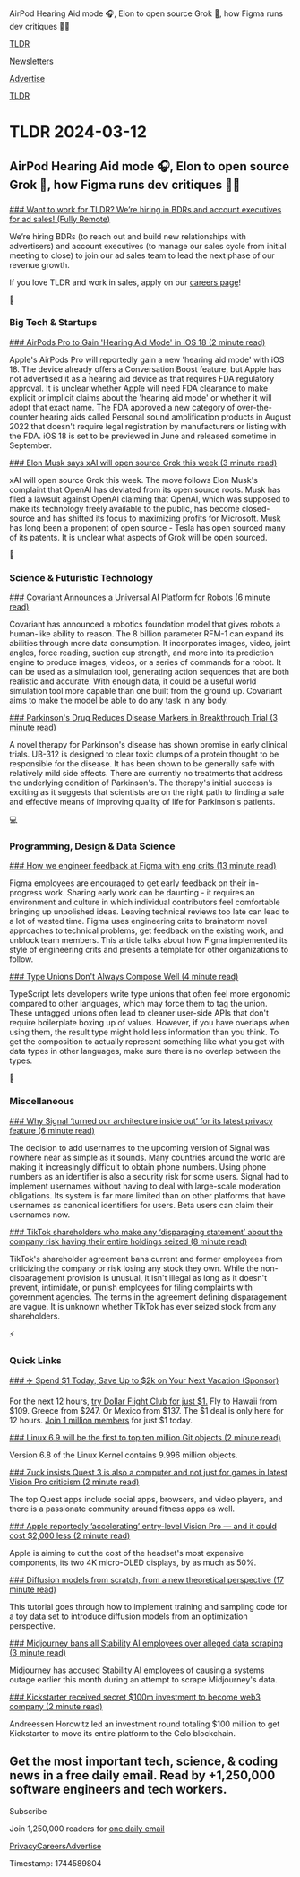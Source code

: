 AirPod Hearing Aid mode 🎧, Elon to open source Grok 🤖, how Figma runs dev critiques 👨‍💻

[TLDR](/)

[Newsletters](/newsletters)

[Advertise](https://advertise.tldr.tech/)

[TLDR](/)

# TLDR 2024-03-12

## AirPod Hearing Aid mode 🎧, Elon to open source Grok 🤖, how Figma runs dev critiques 👨‍💻

### 

[### Want to work for TLDR? We’re hiring in BDRs and account executives for ad sales! (Fully Remote)](https://jobs.ashbyhq.com/tldr.tech)

We’re hiring BDRs (to reach out and build new relationships with advertisers) and account executives (to manage our sales cycle from initial meeting to close) to join our ad sales team to lead the next phase of our revenue growth.

If you love TLDR and work in sales, apply on our [careers page](https://jobs.ashbyhq.com/tldr.tech)!

📱

### Big Tech & Startups

[### AirPods Pro to Gain 'Hearing Aid Mode' in iOS 18 (2 minute read)](https://www.macrumors.com/2024/03/11/airpods-pro-to-gain-hearing-aid-mode-ios-18/?utm_source=tldrnewsletter)

Apple's AirPods Pro will reportedly gain a new 'hearing aid mode' with iOS 18. The device already offers a Conversation Boost feature, but Apple has not advertised it as a hearing aid device as that requires FDA regulatory approval. It is unclear whether Apple will need FDA clearance to make explicit or implicit claims about the 'hearing aid mode' or whether it will adopt that exact name. The FDA approved a new category of over-the-counter hearing aids called Personal sound amplification products in August 2022 that doesn't require legal registration by manufacturers or listing with the FDA. iOS 18 is set to be previewed in June and released sometime in September.

[### Elon Musk says xAI will open source Grok this week (3 minute read)](https://techcrunch.com/2024/03/11/elon-musk-says-xai-will-open-source-grok-this-week/?utm_source=tldrnewsletter)

xAI will open source Grok this week. The move follows Elon Musk's complaint that OpenAI has deviated from its open source roots. Musk has filed a lawsuit against OpenAI claiming that OpenAI, which was supposed to make its technology freely available to the public, has become closed-source and has shifted its focus to maximizing profits for Microsoft. Musk has long been a proponent of open source - Tesla has open sourced many of its patents. It is unclear what aspects of Grok will be open sourced.

🚀

### Science & Futuristic Technology

[### Covariant Announces a Universal AI Platform for Robots (6 minute read)](https://spectrum.ieee.org/covariant-foundation-model?utm_source=tldrnewsletter)

Covariant has announced a robotics foundation model that gives robots a human-like ability to reason. The 8 billion parameter RFM-1 can expand its abilities through more data consumption. It incorporates images, video, joint angles, force reading, suction cup strength, and more into its prediction engine to produce images, videos, or a series of commands for a robot. It can be used as a simulation tool, generating action sequences that are both realistic and accurate. With enough data, it could be a useful world simulation tool more capable than one built from the ground up. Covariant aims to make the model be able to do any task in any body.

[### Parkinson's Drug Reduces Disease Markers in Breakthrough Trial (3 minute read)](https://www.sciencealert.com/parkinsons-drug-reduces-disease-markers-in-breakthrough-trial?utm_source=tldrnewsletter)

A novel therapy for Parkinson's disease has shown promise in early clinical trials. UB-312 is designed to clear toxic clumps of a protein thought to be responsible for the disease. It has been shown to be generally safe with relatively mild side effects. There are currently no treatments that address the underlying condition of Parkinson's. The therapy's initial success is exciting as it suggests that scientists are on the right path to finding a safe and effective means of improving quality of life for Parkinson's patients.

💻

### Programming, Design & Data Science

[### How we engineer feedback at Figma with eng crits (13 minute read)](https://www.figma.com/blog/how-we-run-eng-crits-at-figma/?utm_source=tldrnewsletter)

Figma employees are encouraged to get early feedback on their in-progress work. Sharing early work can be daunting - it requires an environment and culture in which individual contributors feel comfortable bringing up unpolished ideas. Leaving technical reviews too late can lead to a lot of wasted time. Figma uses engineering crits to brainstorm novel approaches to technical problems, get feedback on the existing work, and unblock team members. This article talks about how Figma implemented its style of engineering crits and presents a template for other organizations to follow.

[### Type Unions Don't Always Compose Well (4 minute read)](https://rtpg.co/2024/03/11/union-types-do-not-always-compose-well/?utm_source=tldrnewsletter)

TypeScript lets developers write type unions that often feel more ergonomic compared to other languages, which may force them to tag the union. These untagged unions often lead to cleaner user-side APIs that don't require boilerplate boxing up of values. However, if you have overlaps when using them, the result type might hold less information than you think. To get the composition to actually represent something like what you get with data types in other languages, make sure there is no overlap between the types.

🎁

### Miscellaneous

[### Why Signal ‘turned our architecture inside out’ for its latest privacy feature (6 minute read)](https://techcrunch.com/2024/03/04/why-signal-turned-our-architecture-inside-out-for-its-latest-privacy-feature/?utm_source=tldrnewsletter)

The decision to add usernames to the upcoming version of Signal was nowhere near as simple as it sounds. Many countries around the world are making it increasingly difficult to obtain phone numbers. Using phone numbers as an identifier is also a security risk for some users. Signal had to implement usernames without having to deal with large-scale moderation obligations. Its system is far more limited than on other platforms that have usernames as canonical identifiers for users. Beta users can claim their usernames now.

[### TikTok shareholders who make any ‘disparaging statement’ about the company risk having their entire holdings seized (8 minute read)](https://finance.yahoo.com/news/tiktok-shareholders-critical-adverse-disparaging-223508843.html?utm_source=tldrnewsletter)

TikTok's shareholder agreement bans current and former employees from criticizing the company or risk losing any stock they own. While the non-disparagement provision is unusual, it isn't illegal as long as it doesn't prevent, intimidate, or punish employees for filing complaints with government agencies. The terms in the agreement defining disparagement are vague. It is unknown whether TikTok has ever seized stock from any shareholders.

⚡

### Quick Links

[### ✈️ Spend $1 Today, Save Up to $2k on Your Next Vacation (Sponsor)](https://app.dollarflightclub.com/signup/cheapflights4?utm_source=tldr)

For the next 12 hours, [try Dollar Flight Club for just $1.](https://app.dollarflightclub.com/signup/cheapflights4?utm_source=tldr) Fly to Hawaii from $109. Greece from $247. Or Mexico from $137. The $1 deal is only here for 12 hours. [Join 1 million members](https://app.dollarflightclub.com/signup/cheapflights4?utm_source=tldr) for just $1 today.

[### Linux 6.9 will be the first to top ten million Git objects (2 minute read)](https://www.theregister.com/2024/03/11/linux_6_8_arrives/?utm_source=tldrnewsletter)

Version 6.8 of the Linux Kernel contains 9.996 million objects.

[### Zuck insists Quest 3 is also a computer and not just for games in latest Vision Pro criticism (2 minute read)](https://9to5mac.com/2024/03/11/zuckerberg-vision-pro-vs-meta-quest-3/?utm_source=tldrnewsletter)

The top Quest apps include social apps, browsers, and video players, and there is a passionate community around fitness apps as well.

[### Apple reportedly ’accelerating’ entry-level Vision Pro — and it could cost $2,000 less (2 minute read)](https://www.tomsguide.com/computing/vr-ar/apple-reportedly-accelerating-entry-level-vision-pro-and-it-could-cost-dollar2000-less?utm_source=tldrnewsletter)

Apple is aiming to cut the cost of the headset's most expensive components, its two 4K micro-OLED displays, by as much as 50%.

[### Diffusion models from scratch, from a new theoretical perspective (17 minute read)](https://www.chenyang.co/diffusion.html?utm_source=tldrnewsletter)

This tutorial goes through how to implement training and sampling code for a toy data set to introduce diffusion models from an optimization perspective.

[### Midjourney bans all Stability AI employees over alleged data scraping (3 minute read)](https://www.theverge.com/2024/3/11/24097495/midjourney-bans-stability-ai-employees-data-theft-outage?utm_source=tldrnewsletter)

Midjourney has accused Stability AI employees of causing a systems outage earlier this month during an attempt to scrape Midjourney's data.

[### Kickstarter received secret $100m investment to become web3 company (2 minute read)](https://crypto.news/kickstarter-secret-investment-web3/?utm_source=tldrnewsletter)

Andreessen Horowitz led an investment round totaling $100 million to get Kickstarter to move its entire platform to the Celo blockchain.

## Get the most important tech, science, & coding news in a free daily email. Read by +1,250,000 software engineers and tech workers.

Subscribe

Join 1,250,000 readers for [one daily email](/api/latest/tech)

[Privacy](/privacy)[Careers](https://jobs.ashbyhq.com/tldr.tech)[Advertise](/tech/advertise)

Timestamp: 1744589804